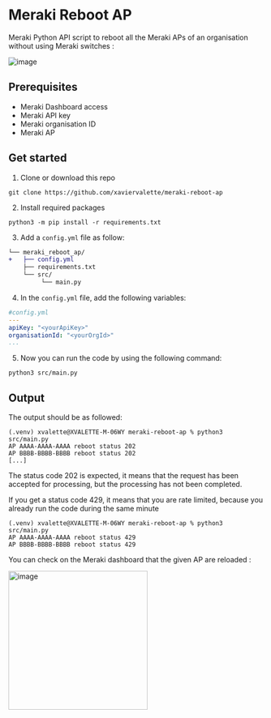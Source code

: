 # Meraki Reboot AP
 Meraki Python API script to reboot all the Meraki APs of an organisation without using Meraki switches :
 
![image](https://github.com/user-attachments/assets/098eeb1f-8959-4fd2-9c70-b7b43481fd06)

## Prerequisites
- Meraki Dashboard access
- Meraki API key
- Meraki organisation ID
- Meraki AP

## Get started
1. Clone or download this repo
```console
git clone https://github.com/xaviervalette/meraki-reboot-ap

```
2. Install required packages
```console
python3 -m pip install -r requirements.txt
```
3. Add a ```config.yml``` file as follow:
```diff
└── meraki_reboot_ap/
+   ├── config.yml
    ├── requirements.txt
    └── src/
         └── main.py  
```
4. In the ```config.yml``` file, add the following variables:
```yaml
#config.yml
---
apiKey: "<yourApiKey>"
organisationId: "<yourOrgId>"
...

```

5. Now you can run the code by using the following command:
```console
python3 src/main.py
```

## Output
The output should be as followed:
```console
(.venv) xvalette@XVALETTE-M-06WY meraki-reboot-ap % python3 src/main.py
AP AAAA-AAAA-AAAA reboot status 202
AP BBBB-BBBB-BBBB reboot status 202
[...]
```

The status code 202 is expected, it means that the request has been accepted for processing, but the processing has not been completed.

If you get a status code 429, it means that you are rate limited, because you already run the code during the same minute

```console
(.venv) xvalette@XVALETTE-M-06WY meraki-reboot-ap % python3 src/main.py
AP AAAA-AAAA-AAAA reboot status 429
AP BBBB-BBBB-BBBB reboot status 429
```

You can check on the Meraki dashboard that the given AP are reloaded :

<img width="274" alt="image" src="https://github.com/user-attachments/assets/e08ac407-be8a-4104-8316-ed918c44986e" />


